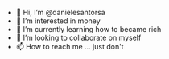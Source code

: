 - 👋 Hi, I’m @danielesantorsa
- 👀 I’m interested in money
- 🌱 I’m currently learning how to became rich
- 💞️ I’m looking to collaborate on myself
- 📫 How to reach me ... just don't

<!---
danielesantorsa/danielesantorsa is a ✨ special ✨ repository because its `README.md` (this file) appears on your GitHub profile.
You can click the Preview link to take a look at your changes.
--->
